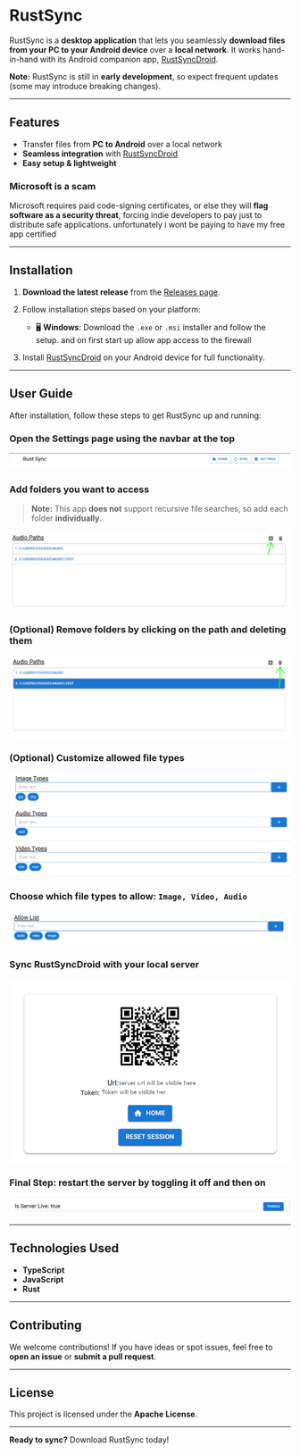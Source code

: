 # RustSync

RustSync is a **desktop application** that lets you seamlessly **download files from your PC to your Android device** over a **local network**. It works hand-in-hand with its Android companion app, [RustSyncDroid](https://github.com/fox5352/rustSyncDroid).

**Note:** RustSync is still in **early development**, so expect frequent updates (some may introduce breaking changes).

---

## Features

* Transfer files from **PC to Android** over a local network  
* **Seamless integration** with [RustSyncDroid](https://github.com/fox5352/rustSyncDroid)  
* **Easy setup & lightweight**  

### Microsoft is a scam
Microsoft requires paid code-signing certificates, or else they will **flag software as a security threat**, forcing indie developers to pay just to distribute safe applications. unfortunately i wont be paying to have my free app certified

---

## Installation

1. **Download the latest release** from the [Releases page](https://github.com/fox5352/RustSync/releases).

2. Follow installation steps based on your platform:

   - 🖥 **Windows**: Download the `.exe` or `.msi` installer and follow the setup. and on first start up allow app access to the firewall
   <!-- - 🍏 **macOS**: Download the `.dmg` file and drag the app to your Applications folder.
   - 🐧 **Linux**: Download the appropriate package for your distribution and install it. -->

3. Install [RustSyncDroid](https://github.com/fox5352/rustSyncDroid) on your Android device for full functionality.

---

## User Guide

After installation, follow these steps to get RustSync up and running:

### Open the **Settings** page using the navbar at the top

![image of header](/assets/title.png)

### Add folders you want to access

> **Note:** This app **does not** support recursive file searches, so add each folder **individually**.

![image of audio folder path menu](/assets/add%20direction.png)

### (Optional) **Remove folders** by clicking on the path and deleting them

![image of highlighted folder path to be deleted](/assets/delete%20direction.png)

### (Optional) **Customize allowed file types**

![](/assets/file%20type%20direction.png)

### Choose which **file types** to allow: **`Image, Video, Audio`**

![](/assets/allow%20list%20direction.png)

### Sync RustSyncDroid with your local server

![](/assets/sync%20page%20direction.png)

### Final Step: restart the server by toggling it off and then on

![](/assets/toggle%20direction.png)

---

## Technologies Used

- **TypeScript**
- **JavaScript**
- **Rust**

---

## Contributing

We welcome contributions! If you have ideas or spot issues, feel free to **open an issue** or **submit a pull request**.

---

## License

This project is licensed under the **Apache License**.

---

**Ready to sync?** Download RustSync today!

